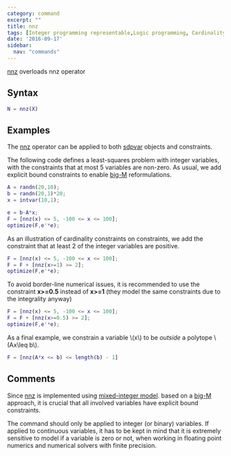 ```yaml
---
category: command
excerpt: ""
title: nnz
tags: [Integer programming representable,Logic programming, Cardinality]
date: '2016-09-17'
sidebar:
  nav: "commands"
---
```


[nnz](/command/nnz) overloads nnz operator

## Syntax

````matlab
N = nnz(X)
````

## Examples

The [nnz](/command/nnz) operator can be applied to both [sdpvar](/command/sdpvar) objects and constraints.

The following code defines a least-squares problem with integer variables, with the constraints that at most 5 variables are non-zero. As usual, we add explicit bound constraints to enable [big-M](/tutorial/bigmandconvexhulls) reformulations.

````matlab
A = randn(20,10);
b = randn(20,1)*20;
x = intvar(10,1);

e = b-A*x;
F = [nnz(x) <= 5, -100 <= x <= 100];
optimize(F,e'*e);
````

As an illustration of cardinality constraints on constraints, we add the constraint that at least 2 of the integer variables are positive.

````matlab
F = [nnz(x) <= 5, -100 <= x <= 100];
F = F + [nnz(x>=1) >= 2];
optimize(F,e'*e);
````

To avoid border-line numerical issues, it is recommended to use the constraint **x>=0.5** instead of **x>=1** (they model the same constraints due to the integrality anyway)

````matlab
F = [nnz(x) <= 5, -100 <= x <= 100];
F = F + [nnz(x>=0.5) >= 2];
optimize(F,e'*e);
````

As a final example, we constrain a variable \\(x\\) to be *outside* a polytope \\(Ax\leq b\\).

````matlab
F = [nnz(A*x <= b) <= length(b) - 1]
````

## Comments
Since [nnz](/command/nnz) is implemented using [mixed-integer model](/tutorial/nonlinearoperatorsmixedinteger). based on a [big-M](/tutorial/bigmandconvexhulls) approach, it is crucial that all involved variables have explicit bound constraints.

The command should only be applied to integer (or binary) variables. If applied to continuous variables, it has to be kept in mind that it is extremely sensitive to model if a variable is zero or not, when working in floating point numerics and numerical solvers with finite precision.
